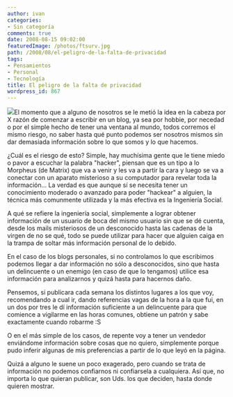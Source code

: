 ```yaml
---
author: ivan
categories:
- Sin categoría
comments: true
date: 2008-08-15 09:02:00
featuredImage: /photos/ftsurv.jpg
path: /2008/08/el-peligro-de-la-falta-de-privacidad
tags:
- Pensamientos
- Personal
- Tecnología
title: El peligro de la falta de privacidad
wordpress_id: 867
---
```


[![](/photos/ftsurv.jpg)](https://2.bp.blogspot.com/_T2UWuNJg3dQ/SKVH8UohLzI/AAAAAAAAA0I/S7S_iSKi0Wg/s1600-h/ftsurv.jpg)El momento que a alguno de nosotros se le metió la idea en la cabeza por X razón de comenzar a escribir en un blog, ya sea por hobbie, por necedad o por el simple hecho de tener una ventana al mundo, todos corremos el mismo riesgo, no saber hasta qué punto podemos ser nosotros mismos sin dar demasiada información sobre lo que somos y lo que hacemos.

¿Cuál es el riesgo de esto? Simple, hay muchísima gente que le tiene miedo o pavor a escuchar la palabra "hacker", piensan que es un tipo a lo Morpheus (de Matrix) que va a venir y les va a partir la cara y luego se va a conectar con un aparato misterioso a su computador para revelar toda la información... La verdad es que aunque sí se necesita tener un conocimiento moderado o avanzado para poder "hackear" a alguien, la técnica más comunmente utilizada y la más efectiva es la Ingeniería Social.

A qué se refiere la ingeniería social, simplemente a lograr obtener información de un usuario de boca del mismo usuario sin que se dé cuenta, desde los mails misteriosos de un desconocido hasta las cadenas de la virgen de no se qué, todo se puede utilizar para hacer que alguien caiga en la trampa de soltar más información personal de lo debido.

En el caso de los blogs personales, si no controlamos lo que escribimos podemos llegar a dar información no sólo a desconocidos, sino que hasta un delincuente o un enemigo (en caso de que lo tengamos) utilice esa información para analizarnos y quizá hasta para hacernos daño.

Pensemos, si publicara cada semana los distintos lugares a los que voy, recomendando a cual ir, dando referencias vagas de la hora a la que fui, en un dos por tres le dí información suficiente a un delincuente para que comience a vigilarme en las horas comunes, obtiene un patrón y sabe exactamente cuando robarme :S

O en el más simple de los casos, de repente voy a tener un vendedor enviándome información sobre cosas que no quiero, simplemente porque pudo inferir algunas de mis preferencias a partir de lo que leyó en la página.

Quizá a alguno le suene un poco exagerado, pero cuando se trata de información no podemos confiarnos ni confiarsela a cualquiera. Así que, no importa lo que quieran publicar, son Uds. los que deciden, hasta donde quieren mostrar.